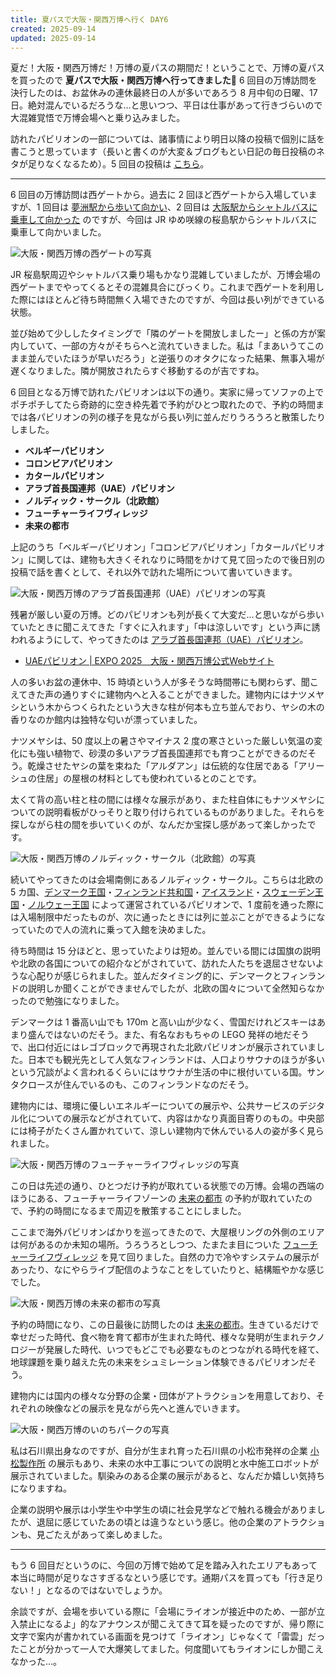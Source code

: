 ```yaml
---
title: 夏パスで大阪・関西万博へ行く DAY6
created: 2025-09-14
updated: 2025-09-14
---
```


夏だ！大阪・関西万博だ！万博の夏パスの期間だ！ということで、万博の夏パスを買ったので **夏パスで大阪・関西万博へ行ってきました🎌** 6 回目の万博訪問を決行したのは、お盆休みの連休最終日の人が多いであろう 8 月中旬の日曜、17 日。絶対混んでいるだろうな…と思いつつ、平日は仕事があって行きづらいので大混雑覚悟で万博会場へと乗り込みました。

訪れたパビリオンの一部については、諸事情により明日以降の投稿で個別に話を書こうと思っています（長いと書くのが大変＆ブログもとい日記の毎日投稿のネタが足りなくなるため）。5 回目の投稿は [こちら](/blog/20250908/)。

---

6 回目の万博訪問は西ゲートから。過去に 2 回ほど西ゲートから入場していますが、1 回目は [夢洲駅から歩いて向かい](/blog/20250826/)、2 回目は [大阪駅からシャトルバスに乗車して向かった](/blog/20250903/) のですが、今回は JR ゆめ咲線の桜島駅からシャトルバスに乗車して向かいました。

![大阪・関西万博の西ゲートの写真](d8279fbb-3f7b-4a5b-61e7-ad8f59cdfc00)

JR 桜島駅周辺やシャトルバス乗り場もかなり混雑していましたが、万博会場の西ゲートまでやってくるとその混雑具合にびっくり。これまで西ゲートを利用した際にはほとんど待ち時間無く入場できたのですが、今回は長い列ができている状態。

並び始めて少ししたタイミングで「隣のゲートを開放しましたー」と係の方が案内していて、一部の方々がそちらへと流れていきました。私は「まあいうてこのまま並んでいたほうが早いだろう」と逆張りのオタクになった結果、無事入場が遅くなりました。隣が開放されたらすぐ移動するのが吉ですね。

6 回目となる万博で訪れたパビリオンは以下の通り。実家に帰ってソファの上でポチポチしてたら奇跡的に空き枠先着で予約がひとつ取れたので、予約の時間までは各パビリオンの列の様子を見ながら長い列に並んだりうろうろと散策したりしました。

- **ベルギーパビリオン**
- **コロンビアパビリオン**
- **カタールパビリオン**
- **アラブ首長国連邦（UAE）パビリオン**
- **ノルディック・サークル（北欧館）**
- **フューチャーライフヴィレッジ**
- **未来の都市**

上記のうち「ベルギーパビリオン」「コロンビアパビリオン」「カタールパビリオン」に関しては、建物も大きくそれなりに時間をかけて見て回ったので後日別の投稿で話を書くとして、それ以外で訪れた場所について書いていきます。

![大阪・関西万博のアラブ首長国連邦（UAE）パビリオンの写真](dfd728bd-3ede-4858-67ec-651e26245300)

残暑が厳しい夏の万博。どのパビリオンも列が長くて大変だ…と思いながら歩いていたときに聞こえてきた「すぐに入れます」「中は涼しいです」という声に誘われるようにして、やってきたのは [アラブ首長国連邦（UAE）パビリオン](https://www.expo2025.or.jp/official-participant/uae/)。

- [UAEパビリオン | EXPO 2025　大阪・関西万博公式Webサイト](https://www.expo2025.or.jp/official-participant/uae/)

人の多いお盆の連休中、15 時頃という人が多そうな時間帯にも関わらず、聞こえてきた声の通りすぐに建物内へと入ることができました。建物内にはナツメヤシという木からつくられたという大きな柱が何本も立ち並んでおり、ヤシの木の香りなのか館内は独特な匂いが漂っていました。

ナツメヤシは、50 度以上の暑さやマイナス 2 度の寒さといった厳しい気温の変化にも強い植物で、砂漠の多いアラブ首長国連邦でも育つことができるのだそう。乾燥させたヤシの葉を束ねた「アルダアン」は伝統的な住居である「アリーシュの住居」の屋根の材料としても使われているとのことです。

太くて背の高い柱と柱の間には様々な展示があり、また柱自体にもナツメヤシについての説明看板がひっそりと取り付けられているものがありました。それらを探しながら柱の間を歩いていくのが、なんだか宝探し感があって楽しかったです。

![大阪・関西万博のノルディック・サークル（北欧館）の写真](c676a842-8e8b-4047-ccda-919174b3f000)

続いてやってきたのは会場南側にあるノルディック・サークル。こちらは北欧の 5 カ国、[デンマーク王国](https://www.expo2025.or.jp/official-participant/denmark/)・[フィンランド共和国](https://www.expo2025.or.jp/official-participant/finland/)・[アイスランド](https://www.expo2025.or.jp/official-participant/iceland/)・[スウェーデン王国](https://www.expo2025.or.jp/official-participant/sweden/)・[ノルウェー王国](https://www.expo2025.or.jp/official-participant/norway/) によって運営されているパビリオンで、1 度前を通った際には入場制限中だったものが、次に通ったときには列に並ぶことができるようになっていたので人の流れに乗って入館を決めました。

待ち時間は 15 分ほどと、思っていたよりは短め。並んでいる間には国旗の説明や北欧の各国についての紹介などがされていて、訪れた人たちを退屈させないような心配りが感じられました。並んだタイミング的に、デンマークとフィンランドの説明しか聞くことができませんでしたが、北欧の国々について全然知らなかったので勉強になりました。

デンマークは 1 番高い山でも 170m と高い山が少なく、雪国だけれどスキーはあまり盛んではないのだそう。また、有名なおもちゃの LEGO 発祥の地だそうで、出口付近にはレゴブロックで再現された北欧パビリオンが展示されていました。日本でも観光先として人気なフィンランドは、人口よりサウナのほうが多いという冗談がよく言われるくらいにはサウナが生活の中に根付いている国。サンタクロースが住んでいるのも、このフィンランドなのだそう。

建物内には、環境に優しいエネルギーについての展示や、公共サービスのデジタル化についての展示などがされていて、内容はかなり真面目寄りのもの。中央部には椅子がたくさん置かれていて、涼しい建物内で休んでいる人の姿が多く見られました。

![大阪・関西万博のフューチャーライフヴィレッジの写真](b0f47bc3-3e23-407b-1598-3ec2114d6900)

この日は先述の通り、ひとつだけ予約が取れている状態での万博。会場の西端のほうにある、フューチャーライフゾーンの [未来の都市](https://www.expovisitors.expo2025.or.jp/pavilions/ad3b1f31-eb93-46a5-9d30-43e750630206) の予約が取れていたので、予約の時間になるまで周辺を散策することにしました。

ここまで海外パビリオンばかりを巡ってきたので、大屋根リングの外側のエリアは何があるのか未知の場所。うろうろとしつつ、たまたま目についた [フューチャーライフヴィレッジ](https://www.expovisitors.expo2025.or.jp/pavilions/87338b2b-843e-419d-a3b8-2b6ea3a81d4f) を見て回りました。自然の力で冷やすシステムの展示があったり、なにやらライブ配信のようなことをしていたりと、結構賑やかな感じでした。

![大阪・関西万博の未来の都市の写真](63bf84a0-c580-4be8-3b1e-53f4faf64500)

予約の時間になり、この日最後に訪問したのは [未来の都市](https://www.expovisitors.expo2025.or.jp/pavilions/ad3b1f31-eb93-46a5-9d30-43e750630206)。生きているだけで幸せだった時代、食べ物を育て都市が生まれた時代、様々な発明が生まれテクノロジーが発展した時代、いつでもどこでも必要なものとつながれる時代を経て、地球課題を乗り越えた先の未来をシュミレーション体験できるパビリオンだそう。

建物内には国内の様々な分野の企業・団体がアトラクションを用意しており、それぞれの映像などの展示を見ながら先へと進んでいきます。

![大阪・関西万博のいのちパークの写真](bd5299e6-6622-44d7-9385-a62e63430c00)

私は石川県出身なのですが、自分が生まれ育った石川県の小松市発祥の企業 [小松製作所](https://www.komatsu.jp/ja) の展示もあり、未来の水中工事についての説明と水中施工ロボットが展示されていました。馴染みのある企業の展示があると、なんだか嬉しい気持ちになりますね。

企業の説明や展示は小学生や中学生の頃に社会見学などで触れる機会がありましたが、退屈に感じていたあの頃とは違うなという感じ。他の企業のアトラクションも、見ごたえがあって楽しめました。

---

もう 6 回目だというのに、今回の万博で始めて足を踏み入れたエリアもあって本当に時間が足りなさすぎるなという感じです。通期パスを買っても「行き足りない！」となるのではないでしょうか。

余談ですが、会場を歩いている際に「会場にライオンが接近中のため、一部が立入禁止になるよ」的なアナウンスが聞こえてきて耳を疑ったのですが、帰り際に文字で案内が書かれている画面を見つけて「ライオン」じゃなくて「雷雲」だったことが分かって一人で大爆笑してました。何度聞いてもライオンにしか聞こえなかった…。
